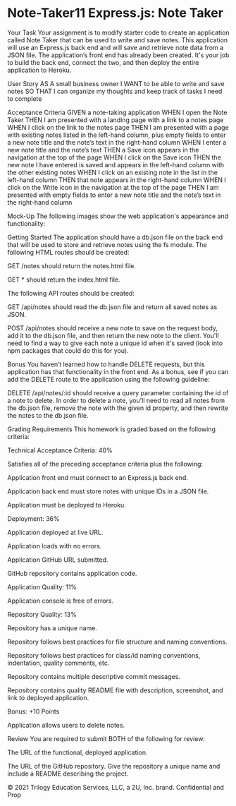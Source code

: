 # Note-Taker11 Express.js: Note Taker

Your Task
Your assignment is to modify starter code to create an application called Note Taker that can be used to write and save notes. This application will use an Express.js back end and will save and retrieve note data from a JSON file.
The application’s front end has already been created. It's your job to build the back end, connect the two, and then deploy the entire application to Heroku.

User Story
AS A small business owner
I WANT to be able to write and save notes
SO THAT I can organize my thoughts and keep track of tasks I need to complete

Acceptance Criteria
GIVEN a note-taking application
WHEN I open the Note Taker
THEN I am presented with a landing page with a link to a notes page
WHEN I click on the link to the notes page
THEN I am presented with a page with existing notes listed in the left-hand column, plus empty fields to enter a new note title and the note’s text in the right-hand column
WHEN I enter a new note title and the note’s text
THEN a Save icon appears in the navigation at the top of the page
WHEN I click on the Save icon
THEN the new note I have entered is saved and appears in the left-hand column with the other existing notes
WHEN I click on an existing note in the list in the left-hand column
THEN that note appears in the right-hand column
WHEN I click on the Write icon in the navigation at the top of the page
THEN I am presented with empty fields to enter a new note title and the note’s text in the right-hand column

Mock-Up
The following images show the web application's appearance and functionality:



Getting Started
The application should have a db.json file on the back end that will be used to store and retrieve notes using the fs module.
The following HTML routes should be created:


GET /notes should return the notes.html file.


GET * should return the index.html file.


The following API routes should be created:


GET /api/notes should read the db.json file and return all saved notes as JSON.


POST /api/notes should receive a new note to save on the request body, add it to the db.json file, and then return the new note to the client. You'll need to find a way to give each note a unique id when it's saved (look into npm packages that could do this for you).



Bonus
You haven’t learned how to handle DELETE requests, but this application has that functionality in the front end. As a bonus, see if you can add the DELETE route to the application using the following guideline:


DELETE /api/notes/:id should receive a query parameter containing the id of a note to delete. In order to delete a note, you'll need to read all notes from the db.json file, remove the note with the given id property, and then rewrite the notes to the db.json file.


Grading Requirements
This homework is graded based on the following criteria:

Technical Acceptance Criteria: 40%


Satisfies all of the preceding acceptance criteria plus the following:


Application front end must connect to an Express.js back end.


Application back end must store notes with unique IDs in a JSON file.


Application must be deployed to Heroku.





Deployment: 36%


Application deployed at live URL.


Application loads with no errors.


Application GitHub URL submitted.


GitHub repository contains application code.



Application Quality: 11%

Application console is free of errors.


Repository Quality: 13%


Repository has a unique name.


Repository follows best practices for file structure and naming conventions.


Repository follows best practices for class/id naming conventions, indentation, quality comments, etc.


Repository contains multiple descriptive commit messages.


Repository contains quality README file with description, screenshot, and link to deployed application.



Bonus: +10 Points

Application allows users to delete notes.


Review
You are required to submit BOTH of the following for review:


The URL of the functional, deployed application.


The URL of the GitHub repository. Give the repository a unique name and include a README describing the project.



© 2021 Trilogy Education Services, LLC, a 2U, Inc. brand. Confidential and Prop